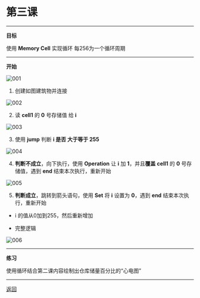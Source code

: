 # 第三课

---

**目标**

使用 **Memory Cell** 实现循环
每256为一个循环周期

---

**开始**

![001](/Mindustry-guide/example/class3/img/001.png)

1. 创建如图建筑物并连接

![002](/Mindustry-guide/example/class3/img/002.png)

2. 读 **cell1** 的 **0** 号存储值 给 **i**

![003](/Mindustry-guide/example/class3/img/003.png)

3. 使用 **jump** 判断 **i 是否 大于等于 255**

![004](/Mindustry-guide/example/class3/img/004.png)

4. **判断不成立**，向下执行，使用 **Operation** 让 **i** 加 **1**，并且**覆盖** **cell1** 的 **0** 号存储值，遇到 **end** 结束本次执行，重新开始

![005](/Mindustry-guide/example/class3/img/005.png)

5. **判断成立**，跳转到箭头语句，使用 **Set** 将 **i** 设置为 **0**，遇到 **end** 结束本次执行，重新开始

- i 的值从0加到255，然后重新增加

- 完整逻辑

![006](/Mindustry-guide/example/class3/img/006.png)

---

**练习**

使用循环结合第二课内容绘制出仓库储量百分比的“心电图”

---

[返回](https://lanluz.github.io/Mindustry-guide/)